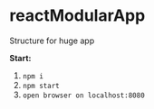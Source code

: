 # reactModularApp
Structure for huge app

**Start:**

1. `npm i`
2. `npm start`
3. `open browser on localhost:8080`
